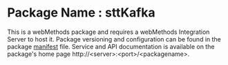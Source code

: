 # Package Name : sttKafka
This is a webMethods package and requires a webMethods Integration Server to host it. Package versioning and configuration can be found in the package [manifest](./sttKafka/manifest.v3) file. Service and API documentation is available on the package's home page http://&lt;server&gt;:&lt;port&gt;/&lt;packagename>.